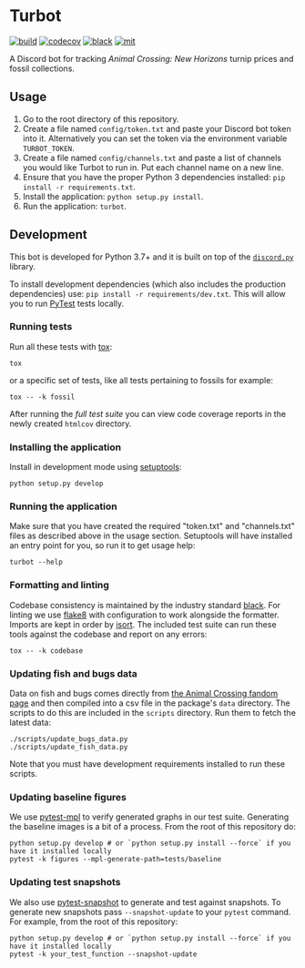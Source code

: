 # Turbot

[![build][build-badge]][build]
[![codecov][codecov-badge]][codecov]
[![black][black-badge]][black]
[![mit][mit-badge]][mit]

A Discord bot for tracking _Animal Crossing: New Horizons_ turnip prices and fossil collections.

## Usage

1. Go to the root directory of this repository.
2. Create a file named `config/token.txt` and paste your Discord bot token into it. Alternatively you can set the token via the environment variable `TURBOT_TOKEN`.
3. Create a file named `config/channels.txt` and paste a list of channels you would like Turbot to run in. Put each channel name on a new line.
4. Ensure that you have the proper Python 3 dependencies installed: `pip install -r requirements.txt`.
5. Install the application: `python setup.py install`.
6. Run the application: `turbot`.

## Development

This bot is developed for Python 3.7+ and it is built on top of the [`discord.py`](https://github.com/Rapptz/discord.py) library.

To install development dependencies (which also includes the production dependencies) use: `pip install -r requirements/dev.txt`. This will allow you to run [PyTest](https://docs.pytest.org/en/latest/) tests locally.

### Running tests

Run all these tests with [tox](https://tox.readthedocs.io/en/latest/):

```shell
tox
```

or a specific set of tests, like all tests pertaining to fossils for example:

```shell
tox -- -k fossil
```

After running the _full test suite_ you can view code coverage reports in the newly created `htmlcov` directory.

### Installing the application

Install in development mode using [setuptools](https://setuptools.readthedocs.io/en/latest/):

```shell
python setup.py develop
```

### Running the application

Make sure that you have created the required "token.txt" and "channels.txt" files as described above in the usage section. Setuptools will have installed an entry point for you, so run it to get usage help:

```shell
turbot --help
```

### Formatting and linting

Codebase consistency is maintained by the industry standard [black][black]. For linting we use [flake8](https://flake8.pycqa.org/en/latest/) with configuration to work alongside the formatter. Imports are kept in order by [isort](https://timothycrosley.github.io/isort/). The included test suite can run these tools against the codebase and report on any errors:

```shell
tox -- -k codebase
```

### Updating fish and bugs data

Data on fish and bugs comes directly from [the Animal Crossing fandom page][wiki] and then compiled into a csv file in the package's `data` directory. The scripts to do this are included in the `scripts` directory. Run them to fetch the latest data:

```shell
./scripts/update_bugs_data.py
./scripts/update_fish_data.py
```

Note that you must have development requirements installed to run these scripts.

### Updating baseline figures

We use [pytest-mpl](https://github.com/matplotlib/pytest-mpl) to verify generated graphs in our test suite. Generating the baseline images is a bit of a process. From the root of this repository do:

```shell
python setup.py develop # or `python setup.py install --force` if you have it installed locally
pytest -k figures --mpl-generate-path=tests/baseline
```

### Updating test snapshots

We also use [pytest-snapshot](https://github.com/joseph-roitman/pytest-snapshot) to generate and test against snapshots. To generate new snapshots pass `--snapshot-update` to your `pytest` command. For example, from the root of this repository:

```shell
python setup.py develop # or `python setup.py install --force` if you have it installed locally
pytest -k your_test_function --snapshot-update
```

[black-badge]:      https://img.shields.io/badge/code%20style-black-000000.svg
[black]:            https://github.com/psf/black
[build-badge]:      https://github.com/theastropath/turbot/workflows/build/badge.svg
[build]:            https://github.com/theastropath/turbot/actions
[codecov-badge]:    https://codecov.io/gh/theastropath/turbot/branch/master/graph/badge.svg
[codecov]:          https://codecov.io/gh/theastropath/turbot
[mit-badge]:        https://img.shields.io/badge/License-MIT-yellow.svg
[mit]:              https://opensource.org/licenses/MIT
[wiki]:             https://animalcrossing.fandom.com/
